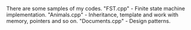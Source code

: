 There are some samples of my codes. "FST.cpp" - Finite state machine implementation. "Animals.cpp" - Inheritance, template and work with memory, pointers and so on. "Documents.cpp" - Design patterns.
